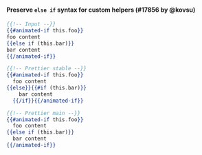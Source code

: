 #### Preserve `else if` syntax for custom helpers (#17856 by @kovsu)

<!-- prettier-ignore -->
```hbs
{{!-- Input --}}
{{#animated-if this.foo}}
foo content
{{else if (this.bar)}}
bar content
{{/animated-if}}

{{!-- Prettier stable --}}
{{#animated-if this.foo}}
  foo content
{{else}}{{#if (this.bar)}}
    bar content
  {{/if}}{{/animated-if}}

{{!-- Prettier main --}}
{{#animated-if this.foo}}
  foo content
{{else if (this.bar)}}
  bar content
{{/animated-if}}
```
